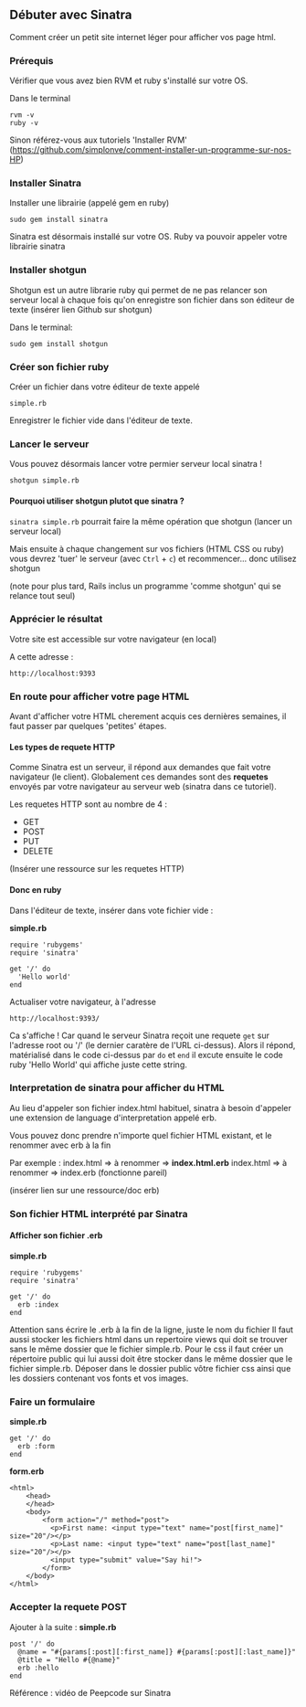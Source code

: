 ## Débuter avec Sinatra

Comment créer un petit site internet léger pour afficher vos page html.

### Prérequis
Vérifier que vous avez bien RVM et ruby s'installé sur votre OS.

Dans le terminal

```
rvm -v
ruby -v
```
Sinon référez-vous aux tutoriels 'Installer RVM' (https://github.com/simplonve/comment-installer-un-programme-sur-nos-HP)

### Installer Sinatra
Installer une librairie (appelé gem en ruby)

```
sudo gem install sinatra
```

Sinatra est désormais installé sur votre OS. 
Ruby va pouvoir appeler votre librairie sinatra

### Installer shotgun
Shotgun est un autre librarie ruby qui permet de ne pas relancer son serveur local à chaque fois qu'on enregistre son fichier dans son éditeur de texte (insérer lien Github sur shotgun)

Dans le terminal:

```
sudo gem install shotgun
```

### Créer son fichier ruby 
Créer un fichier dans votre éditeur de texte appelé

```
simple.rb
```

Enregistrer le fichier vide dans l'éditeur de texte.

### Lancer le serveur

Vous pouvez désormais lancer votre permier serveur local sinatra !

```
shotgun simple.rb
```

#### Pourquoi utiliser shotgun plutot que sinatra ?

` sinatra simple.rb ` pourrait faire la même opération que shotgun (lancer un serveur local)

Mais ensuite à chaque changement sur vos fichiers (HTML CSS ou ruby) vous devrez 'tuer' le serveur (avec `Ctrl` + ` c `) et recommencer... donc utilisez shotgun 

(note pour plus tard, Rails inclus un programme 'comme shotgun' qui se relance tout seul)

### Apprécier le résultat

Votre site est accessible sur votre navigateur (en local)

A cette adresse : 

```
http://localhost:9393
```

### En route pour afficher votre page HTML

Avant d'afficher votre HTML cherement acquis ces dernières semaines, il faut passer par quelques 'petites' étapes.

#### Les types de requete HTTP
Comme Sinatra est un serveur, il répond aux demandes que fait votre navigateur (le client). 
Globalement ces demandes sont des **requetes** envoyés par votre navigateur au serveur web (sinatra dans ce tutoriel). 

Les requetes HTTP sont au nombre de 4 :
 - GET
 - POST
 - PUT
 - DELETE

(Insérer une ressource sur les requetes HTTP)

#### Donc en ruby

Dans l'éditeur de texte, insérer dans vote fichier vide :

**simple.rb**
```
require 'rubygems'
require 'sinatra'

get '/' do
  'Hello world'
end
```

Actualiser votre navigateur, à l'adresse 
```
http://localhost:9393/
```

Ca s'affiche !
Car quand le serveur Sinatra reçoit une requete `get` sur l'adresse root ou '/' (le dernier caratère de l'URL ci-dessus). 
Alors il répond, matérialisé dans le code ci-dessus par `do` et `end` 
il excute ensuite le code ruby 'Hello World' qui affiche juste cette string.

### Interpretation de sinatra pour afficher du HTML

Au lieu d'appeler son fichier index.html habituel, sinatra à besoin d'appeler une extension de language d'interpretation appelé erb.

Vous pouvez donc prendre n'importe quel fichier HTML existant, et le renommer avec erb à la fin

Par exemple :
index.html => à renommer => **index.html.erb**
index.html => à renommer => index.erb (fonctionne pareil)

(insérer lien sur une ressource/doc erb)

### Son fichier HTML interprété par Sinatra

#### Afficher son fichier .erb

**simple.rb**
```
require 'rubygems'
require 'sinatra'

get '/' do
  erb :index
end
```

Attention sans écrire le .erb à la fin de la ligne, juste le nom du fichier
Il faut aussi stocker les fichiers html dans un repertoire views qui doit se trouver sans le même dossier que le fichier simple.rb.
Pour le css il faut créer un répertoire public qui lui aussi doit être stocker dans le même dossier que le fichier simple.rb. Déposer dans le dossier public vôtre fichier css ainsi que les dossiers contenant vos fonts et vos images.

### Faire un formulaire 

**simple.rb**
```
get '/' do
  erb :form
end
```

**form.erb**
```
<html>
    <head>
    </head>
    <body>
        <form action="/" method="post">
          <p>First name: <input type="text" name="post[first_name]" size="20"/></p>
          <p>Last name: <input type="text" name="post[last_name]" size="20"/></p>
          <input type="submit" value="Say hi!">
        </form>
    </body>
</html>
```


### Accepter la requete POST

Ajouter à la suite :
**simple.rb**
```
post '/' do
  @name = "#{params[:post][:first_name]} #{params[:post][:last_name]}"
  @title = "Hello #{@name}"
  erb :hello
end
```


Référence : vidéo de Peepcode sur Sinatra
